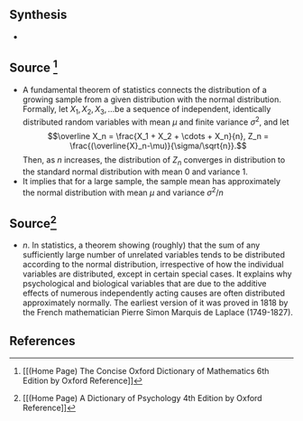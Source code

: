 ## Synthesis
- 
## Source [^1]
- A fundamental theorem of statistics connects the distribution of a growing sample from a given distribution with the normal distribution. Formally, let $X_1, X_2, X_3,...$be a sequence of independent, identically distributed random variables with mean $\mu$ and finite variance $\sigma^2$, and let $$\overline X_n = \frac{X_1 + X_2 + \cdots + X_n}{n}, Z_n = \frac{(\overline{X}_n-\mu)}{\sigma/\sqrt{n}}.$$Then, as $n$ increases, the distribution of $Z_n$ converges in distribution to the standard normal distribution with mean 0 and variance 1.
- It implies that for a large sample, the sample mean has approximately the normal distribution with mean $\mu$ and variance $\sigma^2/n$
## Source[^2]
- $n$. In statistics, a theorem showing (roughly) that the sum of any sufficiently large number of unrelated variables tends to be distributed according to the normal distribution, irrespective of how the individual variables are distributed, except in certain special cases. It explains why psychological and biological variables that are due to the additive effects of numerous independently acting causes are often distributed approximately normally. The earliest version of it was proved in 1818 by the French mathematician Pierre Simon Marquis de Laplace (1749-1827).
## References

[^1]: [[(Home Page) The Concise Oxford Dictionary of Mathematics 6th Edition by Oxford Reference]]
[^2]: [[(Home Page) A Dictionary of Psychology 4th Edition by Oxford Reference]]